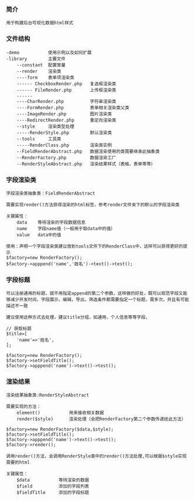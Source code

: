 ### 简介
    用于构建后台可视化数据html样式    
    
### 文件结构
    
    -demo           使用示例以及如何扩展
    -library        主要文件
        --constant  配置常量
        --render    渲染类
        ----form    表单项渲染类
        ------ CheckboxRender.php   复选框渲染类
        ------ FileRender.php       上传框渲染类
        ......
        ----CharRender.php          字符串渲染类
        ----FormRender.php          表单相关渲染类父类
        ----ImageRender.php         图片渲染类
        ----RedirectRender.php      重定向渲染类
        --style     渲染类型处理
        -----RenderStyle.php        默认渲染类
        --tools     工具类
        -----RenderClass.php        渲染类实例
        --FieldRenderAbstract.php   数据渲染使用的类需要继承此抽象类
        --RenderFactory.php         数据渲染工厂
        --RenderStyleAbstract.php   渲染结果样式（表格，表单等等）
        
### 字段渲染类
    
    字段渲染类抽象类：FieldRenderAbstract
     
    需要实现render()方法获得渲染的html标签，参考render文件夹下的默认的字段渲染类      
     
    关键属性：
        data    等待渲染的字段数据信息
        name    字段name值（一般用于取data中的值）
        value   data中的值
     
    使用：声明一个字段渲染类建议放到tools文件下的RenderClass中，这样可以获得更好的提示
    $factory=new RenderFactory();
    $factory->apppend('name','姓名')->text()->test();
     
### 字段标题
    
    可以注册通用的标题，就不用指定append的第二个参数，这样做的好处，既可以规范字段又能够减少开发时间，字段展示，编辑，导出，筛选条件都需要指定一个标题，需多次，并且有可能描述不一致
     
    建议使用这种方式去处理，建议title分组，如通用，个人信息等等字段，
    
    // 获取标题
    $title=[
        'name'=>'姓名',
    ];
    
    $factory=new RenderFactory();
    $factory->setFieldTitle();
    $factory->apppend('name')->text()->test();
    
### 渲染结果

    渲染结果抽象类:RenderStyleAbstract
    
    需要实现的方法：
        element()           用来接收相关数据
        render($style)      渲染处理（会把RenderFactory第二个参数传递给此方法）
    
    $factory=new RenderFactory($data,$style);
    $factory->setFieldTitle();
    $factory->apppend('name')->text()->test();
    $factory->render();
    
    调用render()方法，会调用RenderStyle类中的render()方法处理,可以根据$style实现需要的html
    
    关键属性：
        $data           等待渲染的数据
        $field          添加的字段列表
        $fieldTitle     添加的字段标题
        
   
    
    
     
                     
            
        
                            
        
        
          
    
    